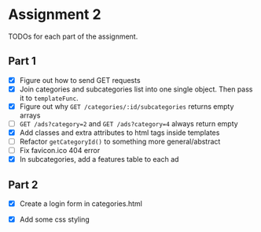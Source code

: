 # Assignment 2

TODOs for each part of the assignment.

## Part 1

- [x] Figure out how to send GET requests
- [x] Join categories and subcategories list into one single object. Then pass
  it to `templateFunc`.
- [x] Figure out why `GET /categories/:id/subcategories` returns empty arrays
- [ ] `GET /ads?category=2` and `GET /ads?category=4` always return empty
- [x] Add classes and extra attributes to html tags inside templates
- [ ] Refactor `getCategoryId()` to something more general/abstract
- [ ] Fix favicon.ico 404 error
- [x] In subcategories, add a features table to each ad

## Part 2

- [x] Create a login form in categories.html
- [x] Add some css styling

